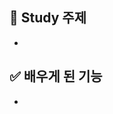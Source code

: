 ## 📌 Study 주제 <!-- 어떤 걸 만들었는지 대략적으로 설명해주세요 -->
- 

## ✅ 배우게 된 기능 <!-- 리뷰어 분들이 집중적으로 보셨으면 하는 내용을 적어주세요 -->
- 
